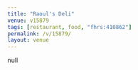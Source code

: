 ```yaml
---
title: "Raoul's Deli"
venue: v15879
tags: [restaurant, food, "fhrs:410862"]
permalink: /v/15879/
layout: venue
---
```

null